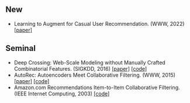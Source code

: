 






## New


- Learning to Augment for Casual User Recommendation. (WWW, 2022) [[paper]](https://arxiv.org/abs/2204.00926)


## Seminal


- Deep Crossing: Web-Scale Modeling without Manually Crafted Combinatorial Features. (SIGKDD, 2016) [[paper]](https://www.kdd.org/kdd2016/papers/files/adf0975-shanA.pdf) [[code]](https://github.com/xue-pai/FuxiCTR/blob/main/fuxictr/pytorch/models/DeepCrossing.py)
- AutoRec: Autoencoders Meet Collaborative Filtering. (WWW, 2015) [[paper]](http://users.cecs.anu.edu.au/~akmenon/papers/autorec/autorec-paper.pdf) [[code]](https://github.com/NeWnIx5991/AutoRec-for-CF)
- Amazon.com Recommendations Item-to-Item Collaborative Filtering. (IEEE Internet Computing, 2003) [[code]](https://github.com/rita05616/Amazon-Recommendation-System)



